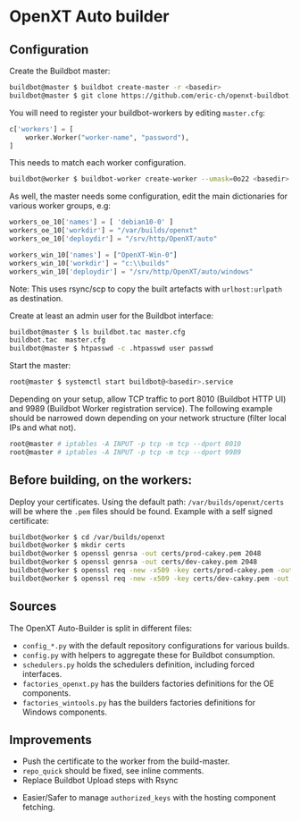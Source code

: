 # OpenXT Auto builder

## Configuration

Create the Buildbot master:

```sh
buildbot@master $ buildbot create-master -r <basedir>
buildbot@master $ git clone https://github.com/eric-ch/openxt-buildbot.git .
```

You will need to register your buildbot-workers by editing `master.cfg`:
```python
c['workers'] = [
    worker.Worker("worker-name", "password"),
]
```

This needs to match each worker configuration.
```sh
buildbot@worker $ buildbot-worker create-worker --umask=0o22 <basedir> <master-host>:9989 "worker-name" "password"
```

As well, the master needs some configuration, edit the main dictionaries for
various worker groups, e.g:
```python
workers_oe_10['names'] = [ 'debian10-0' ]
workers_oe_10['workdir'] = "/var/builds/openxt"
workers_oe_10['deploydir'] = "/srv/http/OpenXT/auto"

workers_win_10['names'] = ["OpenXT-Win-0"]
workers_win_10['workdir'] = "c:\\builds"
workers_win_10['deploydir'] = "/srv/http/OpenXT/auto/windows"
```
Note: This uses rsync/scp to copy the built artefacts with `urlhost:urlpath` as
destination.


Create at least an admin user for the Buildbot interface:
```sh
buildbot@master $ ls buildbot.tac master.cfg
buildbot.tac  master.cfg
buildbot@master $ htpasswd -c .htpasswd user passwd
```

Start the master:
```sh
root@master $ systemctl start buildbot@<basedir>.service
```

Depending on your setup, allow TCP traffic to port 8010 (Buildbot HTTP UI) and
9989 (Buildbot Worker registration service). The following example should be
narrowed down depending on your network structure (filter local IPs and what
not).

```sh
root@master # iptables -A INPUT -p tcp -m tcp --dport 8010
root@master # iptables -A INPUT -p tcp -m tcp --dport 9989
```

## Before building, on the workers:

Deploy your certificates.
Using the default path: `/var/builds/openxt/certs` will be where the `.pem`
files should be found.
Example with a self signed certificate:
```sh
buildbot@worker $ cd /var/builds/openxt
buildbot@worker $ mkdir certs
buildbot@worker $ openssl genrsa -out certs/prod-cakey.pem 2048
buildbot@worker $ openssl genrsa -out certs/dev-cakey.pem 2048
buildbot@worker $ openssl req -new -x509 -key certs/prod-cakey.pem -out certs/prod-cacert.pem -days 1095
buildbot@worker $ openssl req -new -x509 -key certs/dev-cakey.pem -out certs/dev-cacert.pem -days 1095
```

## Sources

The OpenXT Auto-Builder is split in different files:
- `config_*.py` with the default repository configurations for various builds.
- `config.py` with helpers to aggregate these for Buildbot consumption.
- `schedulers.py` holds the schedulers definition, including forced interfaces.
- `factories_openxt.py` has the builders factories definitions for the OE
  components.
- `factories_wintools.py` has the builders factories definitions for Windows
  components.

## Improvements

- Push the certificate to the worker from the build-master.
- `repo_quick` should be fixed, see inline comments.
- Replace Buildbot Upload steps with Rsync
 * Easier/Safer to manage `authorized_keys` with the hosting component
   fetching.
